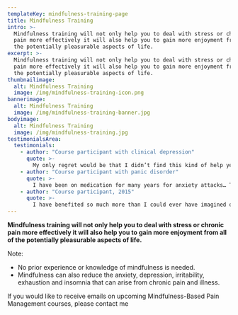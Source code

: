 ```yaml
---
templateKey: mindfulness-training-page
title: Mindfulness Training
intro: >-
  Mindfulness training will not only help you to deal with stress or chronic
  pain more effectively it will also help you to gain more enjoyment from all of
  the potentially pleasurable aspects of life.
excerpt: >-
  Mindfulness training will not only help you to deal with stress or chronic
  pain more effectively it will also help you to gain more enjoyment from all of
  the potentially pleasurable aspects of life.
thumbnailimage:
  alt: Mindfulness Training
  image: /img/mindfulness-training-icon.png
bannerimage:
  alt: Mindfulness Training
  image: /img/mindfulness-training-banner.jpg
bodyimage:
  alt: Mindfulness Training
  image: /img/mindfulness-training.jpg
testimonialsArea:
  testimonials:
    - author: "Course participant with clinical depression"
      quote: >-
        My only regret would be that I didn’t find this kind of help years ago.
    - author: "Course participant with panic disorder"
      quote: >-
        I have been on medication for many years for anxiety attacks… This is the first life skill I have found to help me cope without medication.
    - author: "Course participant, 2015"
      quote: >-
        I have benefited so much more than I could ever have imagined or dreamt of. I have better interactions… and also my relationships have improved with all my family members.
---
```


**Mindfulness training will not only help you to deal with <gatsby-link to="/services/mindfulness-training/mindfulness-based-stress-reduction-course/#start-content">stress</gatsby-link> or <gatsby-link to="/services/mindfulness-training/mindfulness-based-pain-management-course/#start-content">chronic</gatsby-link> pain more effectively it will also help you to gain more enjoyment from all of the potentially pleasurable aspects of life.**

Note:

- No prior experience or knowledge of mindfulness is needed.
- Mindfulness can also reduce the anxiety, depression, irritability, exhaustion and insomnia that can arise from chronic pain and illness.

If you would like to receive emails on upcoming Mindfulness-Based Pain Management courses, please <gatsby-link to="/contact/#contact-page">contact me</gatsby-link>
